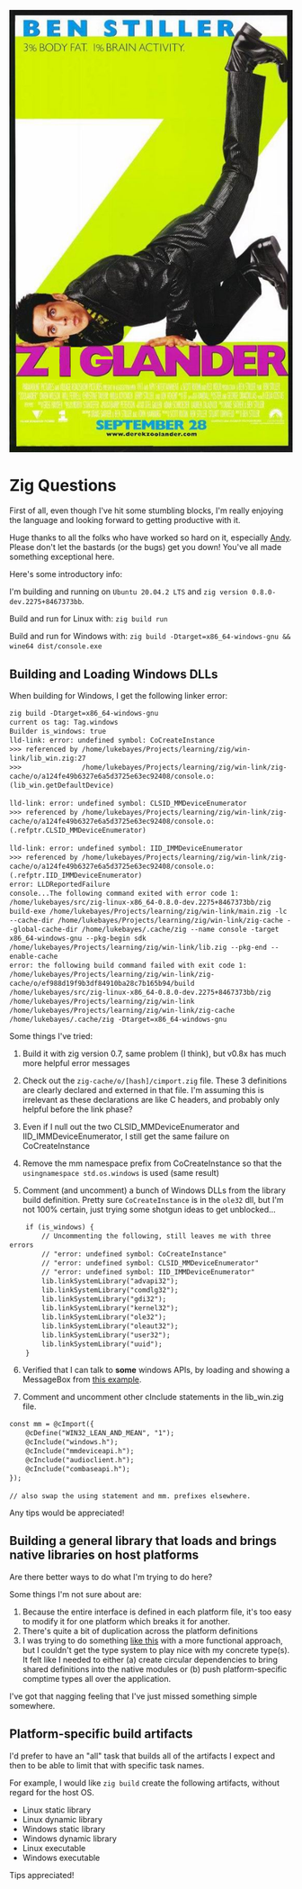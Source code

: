 ![](assets/ziglander.png)

# Zig Questions
First of all, even though I've hit some stumbling blocks, I'm really enjoying the language and looking forward to getting productive with it.

Huge thanks to all the folks who have worked so hard on it, especially [Andy](https://github.com/andrewrk/). Please don't let the bastards (or the bugs) get you down! You've all made something exceptional here.

Here's some introductory info:

I'm building and running on `Ubuntu 20.04.2 LTS` and `zig version 0.8.0-dev.2275+8467373bb`.

Build and run for Linux with: `zig build run`

Build and run for Windows with: `zig build -Dtarget=x86_64-windows-gnu && wine64 dist/console.exe`

## Building and Loading Windows DLLs

When building for Windows, I get the following linker error:
```zig
zig build -Dtarget=x86_64-windows-gnu
current os tag: Tag.windows
Builder is_windows: true
lld-link: error: undefined symbol: CoCreateInstance
>>> referenced by /home/lukebayes/Projects/learning/zig/win-link/lib_win.zig:27
>>>               /home/lukebayes/Projects/learning/zig/win-link/zig-cache/o/a124fe49b6327e6a5d3725e63ec92408/console.o:(lib_win.getDefaultDevice)

lld-link: error: undefined symbol: CLSID_MMDeviceEnumerator
>>> referenced by /home/lukebayes/Projects/learning/zig/win-link/zig-cache/o/a124fe49b6327e6a5d3725e63ec92408/console.o:(.refptr.CLSID_MMDeviceEnumerator)

lld-link: error: undefined symbol: IID_IMMDeviceEnumerator
>>> referenced by /home/lukebayes/Projects/learning/zig/win-link/zig-cache/o/a124fe49b6327e6a5d3725e63ec92408/console.o:(.refptr.IID_IMMDeviceEnumerator)
error: LLDReportedFailure
console...The following command exited with error code 1:
/home/lukebayes/src/zig-linux-x86_64-0.8.0-dev.2275+8467373bb/zig build-exe /home/lukebayes/Projects/learning/zig/win-link/main.zig -lc --cache-dir /home/lukebayes/Projects/learning/zig/win-link/zig-cache --global-cache-dir /home/lukebayes/.cache/zig --name console -target x86_64-windows-gnu --pkg-begin sdk /home/lukebayes/Projects/learning/zig/win-link/lib.zig --pkg-end --enable-cache 
error: the following build command failed with exit code 1:
/home/lukebayes/Projects/learning/zig/win-link/zig-cache/o/ef988d19f9b3df84910ba28c7b165b94/build /home/lukebayes/src/zig-linux-x86_64-0.8.0-dev.2275+8467373bb/zig /home/lukebayes/Projects/learning/zig/win-link /home/lukebayes/Projects/learning/zig/win-link/zig-cache /home/lukebayes/.cache/zig -Dtarget=x86_64-windows-gnu
```

Some things I've tried:

1) Build it with zig version 0.7, same problem (I think), but v0.8x has much more helpful error messages

2) Check out the `zig-cache/o/[hash]/cimport.zig` file. These 3 definitions are clearly declared and externed in that file. I'm assuming this is irrelevant as these declarations are like C headers, and probably only helpful before the link phase?

3) Even if I null out the two CLSID_MMDeviceEnumerator and IID_IMMDeviceEnumerator, I still get the same failure on CoCreateInstance

4) Remove the mm namespace prefix from CoCreateInstance so that the `usingnamespace std.os.windows` is used (same result)

5) Comment (and uncomment) a bunch of Windows DLLs from the library build definition. Pretty sure `CoCreateInstance` is in the `ole32` dll, but I'm not 100% certain, just trying some shotgun ideas to get unblocked...
```zig
    if (is_windows) {
        // Uncommenting the following, still leaves me with three errors
        // "error: undefined symbol: CoCreateInstance"
        // "error: undefined symbol: CLSID_MMDeviceEnumerator"
        // "error: undefined symbol: IID_IMMDeviceEnumerator"
        lib.linkSystemLibrary("advapi32");
        lib.linkSystemLibrary("comdlg32");
        lib.linkSystemLibrary("gdi32");
        lib.linkSystemLibrary("kernel32");
        lib.linkSystemLibrary("ole32");
        lib.linkSystemLibrary("oleaut32");
        lib.linkSystemLibrary("user32");
        lib.linkSystemLibrary("uuid");
    }
```

6) Verified that I can talk to **some** windows APIs, by loading and showing a MessageBox from [this example](https://www.reddit.com/r/Zig/comments/cf7ggv/is_there_an_example_windows_message_box_hello/).

7) Comment and uncomment other cInclude statements in the lib_win.zig file.

```zig
const mm = @cImport({
    @cDefine("WIN32_LEAN_AND_MEAN", "1");
    @cInclude("windows.h");
    @cInclude("mmdeviceapi.h");
    @cInclude("audioclient.h");
    @cInclude("combaseapi.h");
});

// also swap the using statement and mm. prefixes elsewhere.
```

Any tips would be appreciated!

## Building a general library that loads and brings native libraries on host platforms

Are there better ways to do what I'm trying to do here?

Some things I'm not sure about are:

1) Because the entire interface is defined in each platform file, it's too easy to modify it for one platform which breaks it for another.
2) There's quite a bit of duplication across the platform definitions
3) I was trying to do something [like this](https://www.nmichaels.org/zig/interfaces.html) with a more functional approach, but I couldn't get the type system to play nice with my concrete type(s). It felt like I needed to either (a) create circular dependencies to bring shared definitions into the native modules or (b) push platform-specific comptime types all over the application.

I've got that nagging feeling that I've just missed something simple somewhere.

## Platform-specific build artifacts
I'd prefer to have an "all" task that builds all of the artifacts I expect and then to be able to limit that with specific task names.

For example, I would like `zig build` create the following artifacts, without regard for the host OS.

* Linux static library
* Linux dynamic library
* Windows static library
* Windows dynamic library
* Linux executable
* Windows executable

Tips appreciated!

